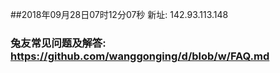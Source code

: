 ##2018年09月28日07时12分07秒 新址: 142.93.113.148
### 兔友常见问题及解答: https://github.com/wanggonging/d/blob/w/FAQ.md
